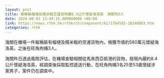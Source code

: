```yaml
---
layout: post
title: 報稱裝榴槤及糯米糍空運貨物藏8.4公斤懷疑海洛英　海關拘3人
date: 2024-08-03 13:49:15.000000000 +08:00
link: https://news.rthk.hk/rthk/ch/component/k2/1764582-20240803.htm
categories: rthk
---
```


海關在機場一件報稱裝有榴槤及糯米糍的空運貨物內，檢獲市值約580萬元懷疑海洛英，之後在旺角拘捕3人。

海關昨日透過風險評估，在機場查驗相關從馬來西亞抵港的貨物，發現內藏約8.4公斤懷疑海洛英，經調查後採取監控遞送行動，在旺角拘捕3名25至53歲懷疑涉案男子，案件仍在調查中。

